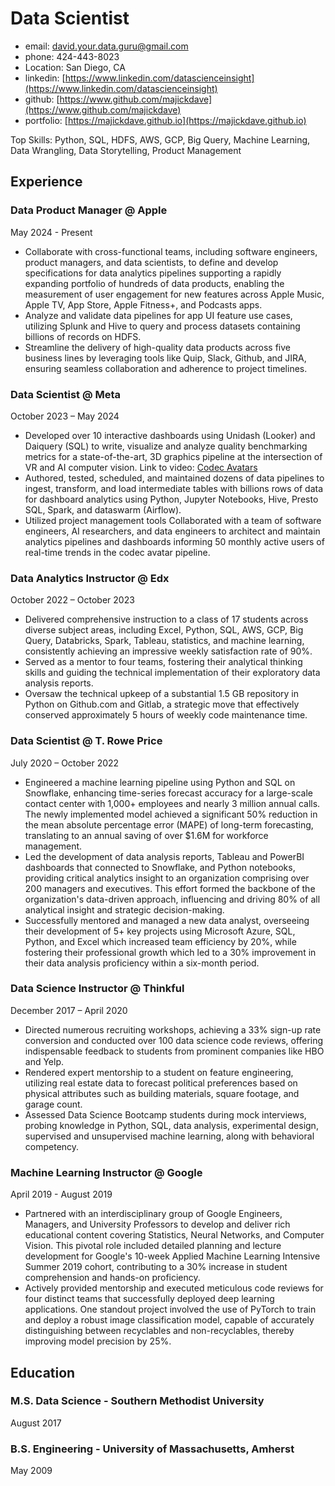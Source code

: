 # Data Scientist
- email: [david.your.data.guru@gmail.com](david.your.data.guru@gmail.com)
- phone: 424-443-8023
- Location: San Diego, CA
- linkedin: [https://www.linkedin.com/datascienceinsight](https://www.linkedin.com/datascienceinsight)
- github: [https://www.github.com/majickdave](https://www.github.com/majickdave)
- portfolio: [https://majickdave.github.io](https://majickdave.github.io) 

Top Skills: Python, SQL, HDFS, AWS, GCP, Big Query, Machine Learning, Data Wrangling, Data Storytelling, Product Management

## Experience
### Data Product Manager @ Apple
May 2024 - Present
- Collaborate with cross-functional teams, including software engineers, product managers, and data scientists, to define and develop specifications for data analytics pipelines supporting a rapidly expanding portfolio of hundreds of data products, enabling the
measurement of user engagement for new features across Apple Music, Apple TV, App Store, Apple Fitness+, and Podcasts apps.
- Analyze and validate data pipelines for app UI feature use cases, utilizing Splunk and Hive to query and process datasets containing billions
of records on HDFS.
- Streamline the delivery of high-quality data products across five business lines by leveraging tools like Quip, Slack, Github, and JIRA,
ensuring seamless collaboration and adherence to project timelines.

### Data Scientist @ Meta
October 2023 – May 2024
- Developed over 10 interactive dashboards using Unidash (Looker) and Daiquery (SQL) to write, visualize and analyze quality benchmarking
metrics for a state-of-the-art, 3D graphics pipeline at the intersection of VR and AI computer vision. Link to video: [Codec Avatars](https://youtu.be/MVYrJJNdrEg?si=DcgHqJWJtHu9nyye)
- Authored, tested, scheduled, and maintained dozens of data pipelines to ingest, transform, and load intermediate tables with billions rows
of data for dashboard analytics using Python, Jupyter Notebooks, Hive, Presto SQL, Spark, and dataswarm (Airflow).
- Utilized project management tools Collaborated with a team of software engineers, AI researchers, and data engineers to architect and
maintain analytics pipelines and dashboards informing 50 monthly active users of real-time trends in the codec avatar pipeline.

### Data Analytics Instructor @ Edx
October 2022 – October 2023
- Delivered comprehensive instruction to a class of 17 students across diverse subject areas, including Excel, Python, SQL, AWS, GCP, Big
Query, Databricks, Spark, Tableau, statistics, and machine learning, consistently achieving an impressive weekly satisfaction rate of 90%.
- Served as a mentor to four teams, fostering their analytical thinking skills and guiding the technical implementation of their exploratory
data analysis reports.
- Oversaw the technical upkeep of a substantial 1.5 GB repository in Python on Github.com and Gitlab, a strategic move that effectively
conserved approximately 5 hours of weekly code maintenance time.

### Data Scientist @ T. Rowe Price
July 2020 – October 2022
- Engineered a machine learning pipeline using Python and SQL on Snowflake, enhancing time-series forecast accuracy for a large-scale contact center with 1,000+ employees and nearly 3 million annual calls. The newly implemented model achieved a significant 50% reduction in the mean absolute percentage error (MAPE) of long-term forecasting, translating to an annual saving of over $1.6M for
workforce management.
- Led the development of data analysis reports, Tableau and PowerBI dashboards that connected to Snowflake, and Python notebooks,
providing critical analytics insight to an organization comprising over 200 managers and executives. This effort formed the backbone of the
organization's data-driven approach, influencing and driving 80% of all analytical insight and strategic decision-making.
- Successfully mentored and managed a new data analyst, overseeing their development of 5+ key projects using Microsoft Azure, SQL, Python, and Excel which increased team efficiency by 20%, while fostering their professional growth which led to a 30% improvement in
their data analysis proficiency within a six-month period.

### Data Science Instructor @ Thinkful
December 2017 – April 2020
- Directed numerous recruiting workshops, achieving a 33% sign-up rate conversion and conducted over 100 data science code reviews,
offering indispensable feedback to students from prominent companies like HBO and Yelp.
- Rendered expert mentorship to a student on feature engineering, utilizing real estate data to forecast political preferences based on
physical attributes such as building materials, square footage, and garage count.
- Assessed Data Science Bootcamp students during mock interviews, probing knowledge in Python, SQL, data analysis, experimental design,
supervised and unsupervised machine learning, along with behavioral competency.

### Machine Learning Instructor @ Google
April 2019 - August 2019
- Partnered with an interdisciplinary group of Google Engineers, Managers, and University Professors to develop and deliver rich educational content covering Statistics, Neural Networks, and Computer Vision. This pivotal role included detailed planning and lecture development for Google's 10-week Applied Machine Learning Intensive Summer 2019 cohort, contributing to a 30% increase in student comprehension
and hands-on proficiency.
- Actively provided mentorship and executed meticulous code reviews for four distinct teams that successfully deployed deep learning
applications. One standout project involved the use of PyTorch to train and deploy a robust image classification model, capable of accurately distinguishing between recyclables and non-recyclables, thereby improving model precision by 25%.

## Education
### M.S. Data Science - Southern Methodist University
August 2017

### B.S. Engineering - University of Massachusetts, Amherst
May 2009
